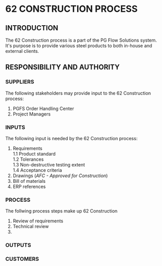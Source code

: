<!-- THE NAME OF THE PROCESS -->
# 62 CONSTRUCTION PROCESS

<!-- WHY DOES THIS PROCESS EXIST? -->
## INTRODUCTION  
The 62 Construction process is a part of the PG Flow Solutions system.  
It's purpose is to provide various steel products to both in-house and external clients.

<!-- WHO IS RESPONSIBLE FOR THIS PROCESS? -->
## RESPONSIBILITY AND AUTHORITY

<!-- WHO PROVIDES INPUT TO THE PROCESS? -->
### SUPPLIERS  
The following stakeholders may provide input to the 62 Construction process:
1. PGFS Order Handling Center
2. Project Managers

<!-- WHAT INPUTS ARE NEEDED? -->
### INPUTS  
The following input is needed by the 62 Construction process:
1. Requirements  
  1.1 Product standard  
  1.2 Tolerances  
  1.3 Non-destructive testing extent  
  1.4 Acceptance criteria
2. Drawings (*AFC - Approved for Construction*)
3. Bill of materials
4. ERP references

<!-- HOW ARE INPUTS TRANSFORMED INTO OUTPUTS? -->
### PROCESS  
The follwing process steps make up 62 Construction  
1. Review of requirements
2. Technical review
3. 
<!-- WHAT OUTPUTS ARE PROVIDED? -->
### OUTPUTS

<!-- WHO RECEIVES THE OUTPUTS OF THE PROCESS? -->
### CUSTOMERS
